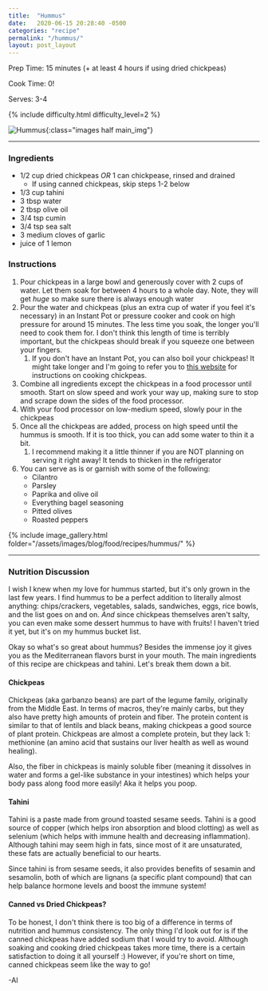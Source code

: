 ```yaml
---
title:  "Hummus"
date:   2020-06-15 20:28:40 -0500
categories: "recipe"
permalink: "/hummus/"
layout: post_layout
---
```


Prep Time: 15 minutes (+ at least 4 hours if using dried chickpeas)

Cook Time: 0!

Serves: 3-4

{% include difficulty.html difficulty_level=2 %}

![Hummus]({{site.baseurl}}/assets/images/blog/food/recipes/hummus/header_photo.jpg){:class="images half main_img"}

---

### Ingredients
* 1/2 cup dried chickpeas *OR* 1 can chickpease, rinsed and drained 
    * If using canned chickpeas, skip steps 1-2 below
* 1/3 cup tahini
* 3 tbsp water
* 2 tbsp olive oil
* 3/4 tsp cumin
* 3/4 tsp sea salt
* 3 medium cloves of garlic
* juice of 1 lemon

### Instructions 
1. Pour chickpeas in a large bowl and generously cover with 2 cups of water. Let them soak for between 4 hours to a whole day. Note, they will get *huge* so make sure there is always enough water
2. Pour the water and chickpeas (plus an extra cup of water if you feel it's necessary) in an Instant Pot or pressure cooker and cook on high pressure for around 15 minutes. The less time you soak, the longer you'll need to cook them for. I don't think this length of time is terribly important, but the chickpeas should break if you squeeze one between your fingers.
    1. If you don't have an Instant Pot, you can also boil your chickpeas! It might take longer and I'm going to refer you to [this website](https://www.inspiredtaste.net/26952/how-to-cook-dried-chickpeas/) for instructions on cooking chickpeas.
3. Combine all ingredients except the chickpeas in a food processor until smooth. Start on slow speed and work your way up, making sure to stop and scrape down the sides of the food processor.
4. With your food processor on low-medium speed, slowly pour in the chickpeas
5. Once all the chickpeas are added, process on high speed until the hummus is smooth. If it is too thick, you can add some water to thin it a bit.
    1. I recommend making it a little thinner if you are NOT planning on serving it right away! It tends to thicken in the refrigerator
6. You can serve as is or garnish with some of the following:
    * Cilantro
    * Parsley
    * Paprika and olive oil
    * Everything bagel seasoning
    * Pitted olives
    * Roasted peppers


<!-- #### Images -->

{% include image_gallery.html folder="/assets/images/blog/food/recipes/hummus/" %}

---

### Nutrition Discussion

I wish I knew when my love for hummus started, but it's only grown in the last few years. I find hummus to be a perfect addition to literally almost anything: chips/crackers, vegetables, salads, sandwiches, eggs, rice bowls, and the list goes on and on. *And* since chickpeas themselves aren't salty, you can even make some dessert hummus to have with fruits! I haven't tried it yet, but it's on my hummus bucket list.

Okay so what's so great about hummus? Besides the immense joy it gives you as the Mediterranean flavors burst in your mouth. The main ingredients of this recipe are chickpeas and tahini. Let's break them down a bit.

#### Chickpeas
Chickpeas (aka garbanzo beans) are part of the legume family, originally from the Middle East. In terms of macros, they're mainly carbs, but they also have pretty high amounts of protein and fiber. The protein content is similar to that of lentils and black beans, making chickpeas a good source of plant protein. Chickpeas are almost a complete protein, but they lack 1: methionine (an amino acid that sustains our liver health as well as wound healing). 

Also, the fiber in chickpeas is mainly soluble fiber (meaning it dissolves in water and forms a gel-like substance in your intestines) which helps your body pass along food more easily! Aka it helps you poop.

#### Tahini
Tahini is a paste made from ground toasted sesame seeds. Tahini is a good source of copper (which helps iron absorption and blood clotting) as well as selenium (which helps with immune health and decreasing inflammation). Although tahini may seem high in fats, since most of it are unsaturated, these fats are actually beneficial to our hearts. 

Since tahini is from sesame seeds, it also provides benefits of sesamin and sesamolin, both of which are lignans (a specific plant compound) that can help balance hormone levels and boost the immune system!

#### Canned vs Dried Chickpeas?
To be honest, I don't think there is too big of a difference in terms of nutrition and hummus consistency. The only thing I'd look out for is if the canned chickpeas have added sodium that I would try to avoid. Although soaking and cooking dried chickpeas takes more time, there is a certain satisfaction to doing it all yourself :) However, if you're short on time, canned chickpeas seem like the way to go!

-Al